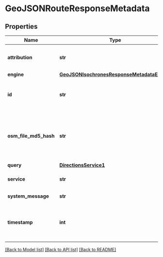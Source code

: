 # GeoJSONRouteResponseMetadata

## Properties
Name | Type | Description | Notes
------------ | ------------- | ------------- | -------------
**attribution** | **str** | Copyright and attribution information | [optional] 
**engine** | [**GeoJSONIsochronesResponseMetadataEngine**](GeoJSONIsochronesResponseMetadataEngine.md) |  | [optional] 
**id** | **str** | ID of the request (as passed in by the query) | [optional] 
**osm_file_md5_hash** | **str** | The MD5 hash of the OSM planet file that was used for generating graphs | [optional] 
**query** | [**DirectionsService1**](DirectionsService1.md) |  | [optional] 
**service** | **str** | The service that was requested | [optional] 
**system_message** | **str** | System message | [optional] 
**timestamp** | **int** | Time that the request was made (UNIX Epoch time) | [optional] 

[[Back to Model list]](../README.md#documentation_for_models) [[Back to API list]](../README.md#documentation_for_api_endpoints) [[Back to README]](../README.md)

